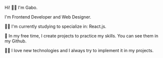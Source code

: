 Hi! 👋🏼 I'm Gabo.

I'm Frontend Developer and Web Designer.

💪🏼 I'm currently studying to specialize in: React.js.

💖 In my free time, I create projects to practice my skills. You can see them in my Github.

👨‍💻 I love new technologies and I always try to implement it in my projects.
